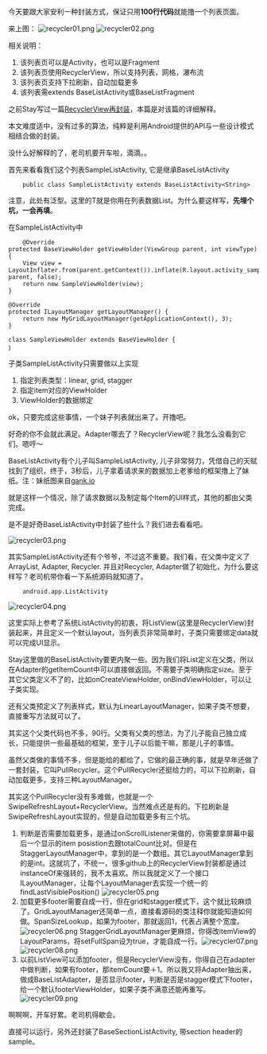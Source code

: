 今天要跟大家安利一种封装方式，保证只用**100行代码**就能撸一个列表页面。

来上图：
![recycler01.png](http://upload-images.jianshu.io/upload_images/625299-67680ca7dd18b241.png?imageMogr2/auto-orient/strip%7CimageView2/2/w/1240)
![recycler02.png](http://upload-images.jianshu.io/upload_images/625299-4e9cd1b51244625f.png?imageMogr2/auto-orient/strip%7CimageView2/2/w/1240)

相关说明：

1. 该列表页可以是Activity，也可以是Fragment
2. 该列表页使用RecyclerView，所以支持列表，网格，瀑布流
3. 该列表页支持下拉刷新，自动加载更多
4. 该列表需extends BaseListActivity或BaseListFragment

之前Stay写过一篇[RecyclerView再封装](http://www.jianshu.com/p/a5dd9c0735f2)，本篇是对该篇的详细解释。

本文难度适中，没有过多的算法，纯粹是利用Android提供的API与一些设计模式相结合做的封装。

没什么好解释的了，老司机要开车啦，滴滴。。

首先来看看我们这个列表SampleListActivity, 它是继承BaseListActivity

		public class SampleListActivity extends BaseListActivity<String> 

注意，此处有泛型。这里的T就是你用在列表数据List<T>。为什么要这样写，**先埋个坑，一会再填**。

在SampleListActivity中

		@Override
    protected BaseViewHolder getViewHolder(ViewGroup parent, int viewType) {
        View view = LayoutInflater.from(parent.getContext()).inflate(R.layout.activity_sample_list_item, parent, false);
        return new SampleViewHolder(view);
    }
    
    @Override
    protected ILayoutManager getLayoutManager() {
        return new MyGridLayoutManager(getApplicationContext(), 3);
    }
    
    class SampleViewHolder extends BaseViewHolder {
    ｝
  
子类SampleListActivity只需要做以上实现

1. 指定列表类型：linear, grid, stagger
2. 指定item对应的ViewHolder
3. ViewHolder的数据绑定

ok，只要完成这些事情，一个妹子列表就出来了。开撸吧。

好奇的你不会就此满足。Adapter哪去了？RecyclerView呢？我怎么没看到它们。嗯哼～

BaseListActivity有个儿子叫SampleListActivity, 儿子非常努力，凭借自己的天赋找到了组织，终于，3秒后，儿子拿着请求来的数据加上老爹给的框架撸上了妹纸。注：妹纸图来自[gank.io](http://gank.io/api)

就是这样一个情况，除了请求数据以及制定每个Item的UI样式，其他的都由父类完成。

是不是好奇BaseListActivity中封装了些什么？我们进去看看吧。

![recycler03.png](http://upload-images.jianshu.io/upload_images/625299-46af0aabc52044d4.png?imageMogr2/auto-orient/strip%7CimageView2/2/w/1240)

其实SampleListActivity还有个爷爷，不过这不重要。我们看，在父类中定义了ArrayList<T>, Adapter, Recycler. 并且对Recycler, Adapter做了初始化，为什么要这样写？老司机带你看一下系统源码就知道了。

		android.app.ListActivity
		
![recycler04.png](http://upload-images.jianshu.io/upload_images/625299-f0d66cca0ecb340c.png?imageMogr2/auto-orient/strip%7CimageView2/2/w/1240)

这里实际上参考了系统ListActivity的初衷，将ListView(这里是RecyclerView)封装起来，并且定义一个默认layout，当列表页非常简单时，子类只需要绑定data就可以完成UI显示。

Stay这里做的BaseListActivity要更内聚一些。因为我们将List<T>定义在父类，所以在Adapter的getItemCount中可以直接做返回。不需要子类明确指定size。至于其它父类定义不了的，比如onCreateViewHolder, onBindViewHolder，可以让子类实现。

还有父类预定义了列表样式，默认为LinearLayoutManager，如果子类不想要，直接重写方法就可以了。

其实这个父类代码也不多，90行。父类有父类的想法，为了儿子能自己独立成长，只能提供一些最基础的框架，至于儿子以后能干嘛，那是儿子的事情。

虽然父类做的事情不多，但是能给的都给了，它做的最正确的事，就是早年还做了一套封装，它叫PullRecycler。这个PullRecycler还挺给力的，可以下拉刷新，自动加载更多，支持三种LayoutManager。

其实这个PullRecycler没有多难做，也就是一个SwipeRefreshLayout+RecyclerView。当然难点还是有的。下拉刷新是SwipeRefreshLayout实现的，但是自动加载更多有三个坑。

1. 判断是否需要加载更多，是通过onScrollListener来做的，你需要拿屏幕中最后一个显示的item posistion去跟totalCount比对。但是在StaggerLayoutManager中，拿到的是一个数组。其它LayoutManager拿到的是int。这就坑了，不统一，很多github上的RecyclerView封装都是通过instanceOf来强转的，我不太喜欢。所以我就定义了一个接口ILayoutManager，让每个LayoutManager去实现一个统一的findLastVisiblePosition() ![recycler05.png](http://upload-images.jianshu.io/upload_images/625299-93ecb8fcaf661ae4.png?imageMogr2/auto-orient/strip%7CimageView2/2/w/1240)
2. 加载更多footer需要自成一行，但在grid和stagger模式下，这个就比较麻烦了。GridLayoutManager还简单一点，直接看源码的类注释你就能知道如何做。SpanSizeLookup，如果为footer，那就返回1，代表占满整个宽度。![recycler06.png](http://upload-images.jianshu.io/upload_images/625299-3dfaa54db2614c2d.png?imageMogr2/auto-orient/strip%7CimageView2/2/w/1240) StaggerGridLayoutManager更麻烦，你得改itemView的LayoutParams，将setFullSpan设为true，才能自成一行。![recycler07.png](http://upload-images.jianshu.io/upload_images/625299-608ab8cb2bc6fd68.png?imageMogr2/auto-orient/strip%7CimageView2/2/w/1240)![recycler08.png](http://upload-images.jianshu.io/upload_images/625299-016516fbcfde7a42.png?imageMogr2/auto-orient/strip%7CimageView2/2/w/1240)
3. 以前ListView可以添加footer，但是RecyclerView没有，你得自己在adapter中做判断，如果有footer，那itemCount要＋1。所以我又将Adapter抽出来，做成BaseListAdapter，是否显示footer，判断是否是stagger模式下footer，给一个默认footerViewHolder，如果子类不满意还能再重写。![recycler09.png](http://upload-images.jianshu.io/upload_images/625299-4a416ad7cd71e36f.png?imageMogr2/auto-orient/strip%7CimageView2/2/w/1240)

啊啊啊，开车好累。老司机得歇会。

直接可以运行，另外还封装了BaseSectionListActivity, 带section header的sample。